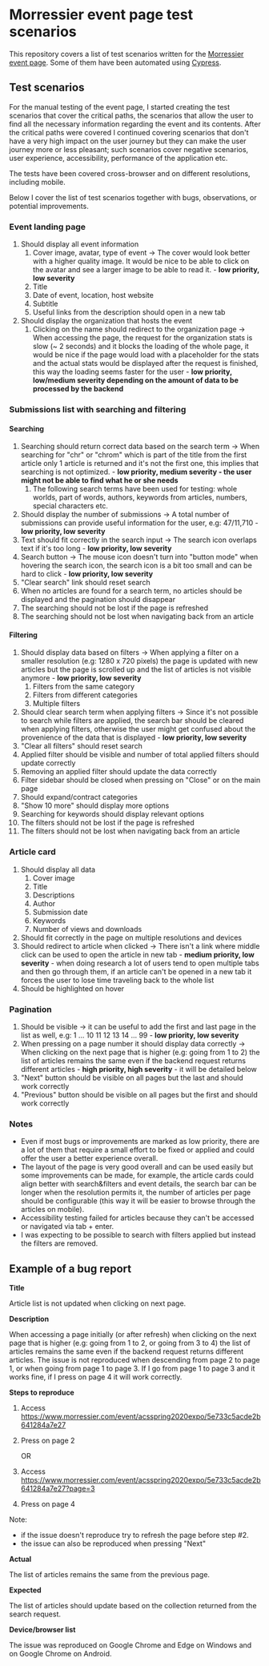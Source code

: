# Morressier event page test scenarios

This repository covers a list of test scenarios written for the [Morressier event page](https://www.morressier.com/event/5e733c5acde2b641284a7e27). Some of them have been automated using [Cypress](https://www.cypress.io/).

## Test scenarios

For the manual testing of the event page, I started creating the test scenarios that cover the critical paths, the scenarios that allow the user to find all the necessary information regarding the event and its contents. After the critical paths were covered I continued covering scenarios that don't have a very high impact on the user journey but they can make the user journey more or less pleasant; such scenarios cover negative scenarios, user experience, accessibility, performance of the application etc.

The tests have been covered cross-browser and on different resolutions, including mobile.

Below I cover the list of test scenarios together with bugs, observations, or potential improvements.

### Event landing page

1. Should display all event information
   1. Cover image, avatar, type of event -> The cover would look better with a higher quality image. It would be nice to be able to click on the avatar and see a larger image to be able to read it. - **low priority, low severity**
   1. Title
   1. Date of event, location, host website
   1. Subtitle
   1. Useful links from the description should open in a new tab
1. Should display the organization that hosts the event
   1. Clicking on the name should redirect to the organization page -> When accessing the page, the request for the organization stats is slow (~ 2 seconds) and it blocks the loading of the whole page, it would be nice if the page would load with a placeholder for the stats and the actual stats would be displayed after the request is finished, this way the loading seems faster for the user - **low priority, low/medium severity depending on the amount of data to be processed by the backend**

### Submissions list with searching and filtering

#### Searching

1. Searching should return correct data based on the search term -> When searching for "chr" or "chrom" which is part of the title from the first article only 1 article is returned and it's not the first one, this implies that searching is not optimized. - **low priority, medium severity - the user might not be able to find what he or she needs**
   1. The following search terms have been used for testing: whole worlds, part of words, authors, keywords from articles, numbers, special characters etc.
1. Should display the number of submissions -> A total number of submissions can provide useful information for the user, e.g: 47/11,710 - **low priority, low severity**
1. Text should fit correctly in the search input -> The search icon overlaps text if it's too long - **low priority, low severity**
1. Search button -> The mouse icon doesn't turn into "button mode" when hovering the search icon, the search icon is a bit too small and can be hard to click - **low priority, low severity**
1. "Clear search" link should reset search
1. When no articles are found for a search term, no articles should be displayed and the pagination should disappear
1. The searching should not be lost if the page is refreshed
1. The searching should not be lost when navigating back from an article

#### Filtering

1. Should display data based on filters -> When applying a filter on a smaller resolution (e.g: 1280 x 720 pixels) the page is updated with new articles but the page is scrolled up and the list of articles is not visible anymore - **low priority, low severity**
   1. Filters from the same category
   1. Filters from different categories
   1. Multiple filters
1. Should clear search term when applying filters -> Since it's not possible to search while filters are applied, the search bar should be cleared when applying filters, otherwise the user might get confused about the provenience of the data that is displayed - **low priority, low severity**
1. "Clear all filters" should reset search
1. Applied filter should be visible and number of total applied filters should update correctly
1. Removing an applied filter should update the data correctly
1. Filter sidebar should be closed when pressing on "Close" or on the main page
1. Should expand/contract categories
1. "Show 10 more" should display more options
1. Searching for keywords should display relevant options
1. The filters should not be lost if the page is refreshed
1. The filters should not be lost when navigating back from an article

### Article card

1. Should display all data
   1. Cover image
   1. Title
   1. Descriptions
   1. Author
   1. Submission date
   1. Keywords
   1. Number of views and downloads
1. Should fit correctly in the page on multiple resolutions and devices
1. Should redirect to article when clicked -> There isn't a link where middle click can be used to open the article in new tab - **medium priority, low severity** - when doing research a lot of users tend to open multiple tabs and then go through them, if an article can't be opened in a new tab it forces the user to lose time traveling back to the whole list
1. Should be highlighted on hover

### Pagination

1. Should be visible -> it can be useful to add the first and last page in the list as well, e.g: 1 ... 10 11 12 13 14 ... 99 - **low priority, low severity**
1. When pressing on a page number it should display data correctly -> When clicking on the next page that is higher (e.g: going from 1 to 2) the list of articles remains the same even if the backend request returns different articles - **high priority, high severity** - it will be detailed below
1. "Next" button should be visible on all pages but the last and should work correctly
1. "Previous" button should be visible on all pages but the first and should work correctly

### Notes

- Even if most bugs or improvements are marked as low priority, there are a lot of them that require a small effort to be fixed or applied and could offer the user a better experience overall.
- The layout of the page is very good overall and can be used easily but some improvements can be made, for example, the article cards could align better with search&filters and event details, the search bar can be longer when the resolution permits it, the number of articles per page should be configurable (this way it will be easier to browse through the articles on mobile).
- Accessibility testing failed for articles because they can't be accessed or navigated via tab + enter.
- I was expecting to be possible to search with filters applied but instead the filters are removed.

## Example of a bug report

**Title**

Article list is not updated when clicking on next page.

**Description**

When accessing a page initially (or after refresh) when clicking on the next page that is higher (e.g: going from 1 to 2, or going from 3 to 4) the list of articles remains the same even if the backend request returns different articles. The issue is not reproduced when descending from page 2 to page 1, or when going from page 1 to page 3. If I go from page 1 to page 3 and it works fine, if I press on page 4 it will work correctly.

**Steps to reproduce**

1. Access https://www.morressier.com/event/acsspring2020expo/5e733c5acde2b641284a7e27
1. Press on page 2

   OR

1. Access https://www.morressier.com/event/acsspring2020expo/5e733c5acde2b641284a7e27?page=3
1. Press on page 4

Note:

- if the issue doesn't reproduce try to refresh the page before step #2.
- the issue can also be reproduced when pressing "Next"

**Actual**

The list of articles remains the same from the previous page.

**Expected**

The list of articles should update based on the collection returned from the search request.

**Device/browser list**

The issue was reproduced on Google Chrome and Edge on Windows and on Google Chrome on Android.
